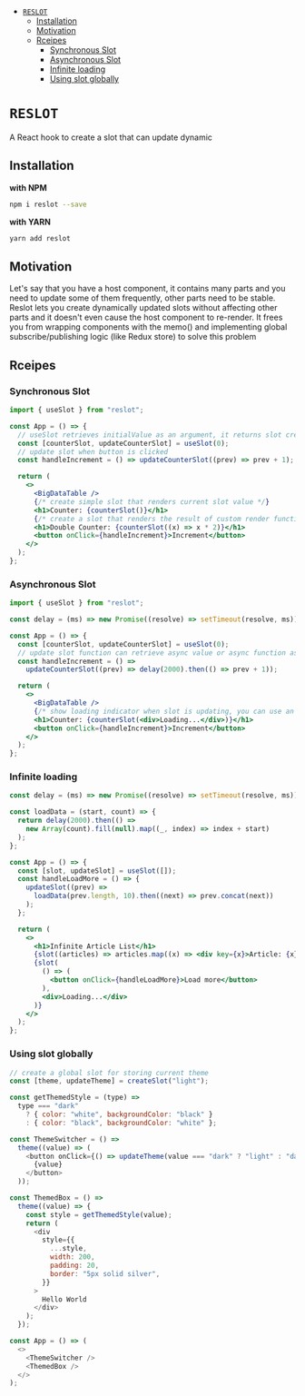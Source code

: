 - [`RESLOT`](#reslot)
  - [Installation](#installation)
  - [Motivation](#motivation)
  - [Rceipes](#rceipes)
    - [Synchronous Slot](#synchronous-slot)
    - [Asynchronous Slot](#asynchronous-slot)
    - [Infinite loading](#infinite-loading)
    - [Using slot globally](#using-slot-globally)

# `RESLOT`

A React hook to create a slot that can update dynamic

## Installation

**with NPM**

```bash
npm i reslot --save
```

**with YARN**

```bash
yarn add reslot
```

## Motivation

Let's say that you have a host component, it contains many parts and you need to update some of them frequently, other parts need to be stable. Reslot lets you create dynamically updated slots without affecting other parts and it doesn't even cause the host component to re-render. It frees you from wrapping components with the memo() and implementing global subscribe/publishing logic (like Redux store) to solve this problem

## Rceipes

### Synchronous Slot

```jsx
import { useSlot } from "reslot";

const App = () => {
  // useSlot retrieves initialValue as an argument, it returns slot creating and updating functions
  const [counterSlot, updateCounterSlot] = useSlot(0);
  // update slot when button is clicked
  const handleIncrement = () => updateCounterSlot((prev) => prev + 1);

  return (
    <>
      <BigDataTable />
      {/* create simple slot that renders current slot value */}
      <h1>Counter: {counterSlot()}</h1>
      {/* create a slot that renders the result of custom render function */}
      <h1>Double Counter: {counterSlot((x) => x * 2)}</h1>
      <button onClick={handleIncrement}>Increment</button>
    </>
  );
};
```

### Asynchronous Slot

```jsx
import { useSlot } from "reslot";

const delay = (ms) => new Promise((resolve) => setTimeout(resolve, ms));

const App = () => {
  const [counterSlot, updateCounterSlot] = useSlot(0);
  // update slot function can retrieve async value or async function as an argument
  const handleIncrement = () =>
    updateCounterSlot((prev) => delay(2000).then(() => prev + 1));

  return (
    <>
      <BigDataTable />
      {/* show loading indicator when slot is updating, you can use an overload slot(render, fallback) to customize rendering */}
      <h1>Counter: {counterSlot(<div>Loading...</div>)}</h1>
      <button onClick={handleIncrement}>Increment</button>
    </>
  );
};
```

### Infinite loading

```jsx
const delay = (ms) => new Promise((resolve) => setTimeout(resolve, ms));

const loadData = (start, count) => {
  return delay(2000).then(() =>
    new Array(count).fill(null).map((_, index) => index + start)
  );
};

const App = () => {
  const [slot, updateSlot] = useSlot([]);
  const handleLoadMore = () => {
    updateSlot((prev) =>
      loadData(prev.length, 10).then((next) => prev.concat(next))
    );
  };

  return (
    <>
      <h1>Infinite Article List</h1>
      {slot((articles) => articles.map((x) => <div key={x}>Article: {x}</div>))}
      {slot(
        () => (
          <button onClick={handleLoadMore}>Load more</button>
        ),
        <div>Loading...</div>
      )}
    </>
  );
};
```

### Using slot globally

```js
// create a global slot for storing current theme
const [theme, updateTheme] = createSlot("light");

const getThemedStyle = (type) =>
  type === "dark"
    ? { color: "white", backgroundColor: "black" }
    : { color: "black", backgroundColor: "white" };

const ThemeSwitcher = () =>
  theme((value) => (
    <button onClick={() => updateTheme(value === "dark" ? "light" : "dark")}>
      {value}
    </button>
  ));

const ThemedBox = () =>
  theme((value) => {
    const style = getThemedStyle(value);
    return (
      <div
        style={{
          ...style,
          width: 200,
          padding: 20,
          border: "5px solid silver",
        }}
      >
        Hello World
      </div>
    );
  });

const App = () => (
  <>
    <ThemeSwitcher />
    <ThemedBox />
  </>
);
```
